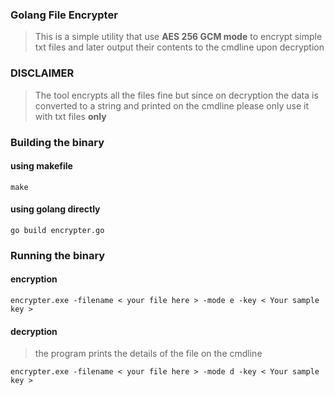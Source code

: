 ### Golang File Encrypter
>This is a simple utility that use **AES 256 GCM mode** to encrypt simple txt files and later output their contents to the cmdline upon decryption

### DISCLAIMER
> The tool encrypts all the files fine but since on decryption the data is converted to a string and printed on the cmdline please only use it with txt files **only**


### Building the binary
#### using makefile
```bash:
make
```
#### using golang directly
```bash:
go build encrypter.go
```
### Running the binary
#### encryption
```bash:
encrypter.exe -filename < your file here > -mode e -key < Your sample key >
```
#### decryption
>the program prints the details of the file on the cmdline
```bash:
encrypter.exe -filename < your file here > -mode d -key < Your sample key >
```

